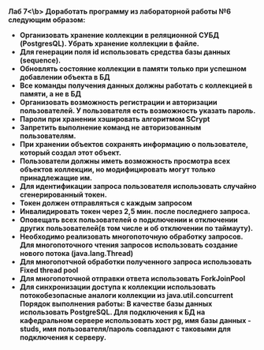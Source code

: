 <b>Лаб 7<\b>
Доработать программу из лабораторной работы №6 следующим образом:
* Организовать хранение коллекции в реляционной СУБД (PostgresQL). Убрать хранение коллекции в файле.
* Для генерации поля id использовать средства базы данных (sequence).
* Обновлять состояние коллекции в памяти только при успешном добавлении объекта в БД
* Все команды получения данных должны работать с коллекцией в памяти, а не в БД
* Организовать возможность регистрации и авторизации пользователей. У пользователя есть возможность указать пароль.
* Пароли при хранении хэшировать алгоритмом SCrypt
* Запретить выполнение команд не авторизованным пользователям.
* При хранении объектов сохранять информацию о пользователе, который создал этот объект.
* Пользователи должны иметь возможность просмотра всех объектов коллекции, но модифицировать могут только принадлежащие им.
* Для идентификации запроса пользователя использовать случайно сгенерированный токен.
* Токен должен отправляться с каждым запросом
* Инвалидировать токен через 2,5 мин. после последнего запроса.
* Оповещать всех пользователей о подключении и отключении других пользователей(в том числе и об отключении по таймауту).
* Необходимо реализовать многопоточную обработку запросов.
Для многопоточного чтения запросов использовать создание нового потока (java.lang.Thread)
* Для многопотчной обработки полученного запроса использовать Fixed thread pool
* Для многопоточной отправки ответа использовать ForkJoinPool
* Для синхронизации доступа к коллекции использовать потокобезопасные аналоги коллекции из java.util.concurrent
Порядок выполнения работы:
В качестве базы данных использовать PostgreSQL. Для подключения к БД на кафедральном сервере использовать хост pg, имя базы данных - studs, имя пользователя/пароль совпадают с таковыми для подключения к серверу.
